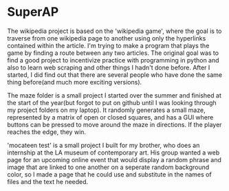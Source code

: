 # SuperAP


The wikipedia project is based on the 'wikipedia game', where the goal is to traverse from one wikipedia page to another using only the hyperlinks contained within the article. I'm trying to make a program that plays the game by finding a route between any two articles. The original goal was to find a good project to incentivize practice with programming in python and also to learn web scraping and other things I hadn't done before. After I started, I did find out that there are several people who have done the same thing before(and much more exciting versions). 


The maze folder is a small project I started over the summer and finished at the start of the year(but forgot to put on github until I was looking through my project folders on my laptop). It randomly generates a small maze, represented by a matrix of open or closed squares, and has a GUI where buttons can be pressed to move around the maze in directions. If the player reaches the edge, they win. 


'mocateen test' is a small project I built for my brother, who does an internship at the LA museum of contemporary art. His group wanted a web page for an upcoming online event that would display a random phrase and image that are linked to one another on a seperate random background color, so I made a page that he could use and substitute in the names of files and the text he needed.
